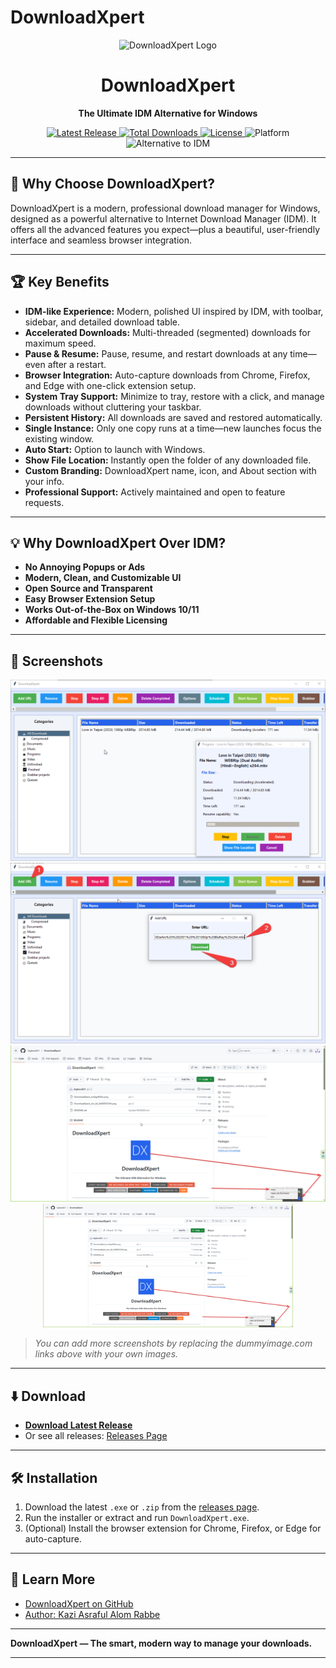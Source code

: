 # DownloadXpert

<!-- LOGO -->
<p align="center">
  <img src="https://dummyimage.com/120x120/2563eb/ffffff&text=DX" alt="DownloadXpert Logo" width="120" height="120"/>
</p>

<h1 align="center">DownloadXpert</h1>
<p align="center"><b>The Ultimate IDM Alternative for Windows</b></p>

<!-- BADGES -->
<p align="center">
  <a href="https://github.com/bigboss821/DownloadXpert/releases/latest">
    <img src="https://img.shields.io/github/v/release/bigboss821/DownloadXpert?label=Latest%20Release&style=for-the-badge" alt="Latest Release"/>
  </a>
  <a href="https://github.com/bigboss821/DownloadXpert/releases">
    <img src="https://img.shields.io/github/downloads/bigboss821/DownloadXpert/total?style=for-the-badge" alt="Total Downloads"/>
  </a>
  <a href="https://github.com/bigboss821/DownloadXpert/blob/main/LICENSE">
    <img src="https://img.shields.io/github/license/bigboss821/DownloadXpert?style=for-the-badge" alt="License"/>
  </a>
  <img src="https://img.shields.io/badge/Platform-Windows-blue?style=for-the-badge" alt="Platform"/>
  <img src="https://img.shields.io/badge/Alternative%20to-IDM-orange?style=for-the-badge" alt="Alternative to IDM"/>
</p>

---

## 🚀 Why Choose DownloadXpert?

DownloadXpert is a modern, professional download manager for Windows, designed as a powerful alternative to Internet Download Manager (IDM). It offers all the advanced features you expect—plus a beautiful, user-friendly interface and seamless browser integration.

---

## 🏆 Key Benefits

- **IDM-like Experience:** Modern, polished UI inspired by IDM, with toolbar, sidebar, and detailed download table.
- **Accelerated Downloads:** Multi-threaded (segmented) downloads for maximum speed.
- **Pause & Resume:** Pause, resume, and restart downloads at any time—even after a restart.
- **Browser Integration:** Auto-capture downloads from Chrome, Firefox, and Edge with one-click extension setup.
- **System Tray Support:** Minimize to tray, restore with a click, and manage downloads without cluttering your taskbar.
- **Persistent History:** All downloads are saved and restored automatically.
- **Single Instance:** Only one copy runs at a time—new launches focus the existing window.
- **Auto Start:** Option to launch with Windows.
- **Show File Location:** Instantly open the folder of any downloaded file.
- **Custom Branding:** DownloadXpert name, icon, and About section with your info.
- **Professional Support:** Actively maintained and open to feature requests.

---

## 💡 Why DownloadXpert Over IDM?

- **No Annoying Popups or Ads**
- **Modern, Clean, and Customizable UI**
- **Open Source and Transparent**
- **Easy Browser Extension Setup**
- **Works Out-of-the-Box on Windows 10/11**
- **Affordable and Flexible Licensing**

---

## 📸 Screenshots

<p align="center">
      <img src="https://raw.githubusercontent.com/bigboss821/DownloadXpert/refs/heads/main/DownloadXpert_win_64_Hd09ZVChFk.png"/>
  <br>
    <img src="https://raw.githubusercontent.com/bigboss821/DownloadXpert/refs/heads/main/DownloadXpert_oniAgdN2bv.png"/>
  <br>
  <img src="https://raw.githubusercontent.com/bigboss821/DownloadXpert/refs/heads/main/chrome_35AYttazHf.png"/>
  <br>
  <img src="https://github.com/bigboss821/DownloadXpert/blob/main/chrome_35AYttazHf.png?raw=true" alt="About Dialog" width="400"/>
</p>

> _You can add more screenshots by replacing the dummyimage.com links above with your own images._

---

## ⬇️ Download

- **[Download Latest Release](https://github.com/bigboss821/DownloadXpert/releases/latest)**
- Or see all releases: [Releases Page](https://github.com/bigboss821/DownloadXpert/releases)

---

## 🛠️ Installation

1. Download the latest `.exe` or `.zip` from the [releases page](https://github.com/bigboss821/DownloadXpert/releases).
2. Run the installer or extract and run `DownloadXpert.exe`.
3. (Optional) Install the browser extension for Chrome, Firefox, or Edge for auto-capture.

---

## 🔗 Learn More

- [DownloadXpert on GitHub](https://github.com/bigboss821/DownloadXpert)
- [Author: Kazi Asraful Alom Rabbe](https://bd.linkedin.com/in/asraful-alam-rabbe-bb8a21190)

---

**DownloadXpert — The smart, modern way to manage your downloads.**

---

<!--
INSTRUCTIONS:
- Replace the dummyimage.com logo and screenshots with your real images when available.
- Update badge links if your repo name or username changes.
-->
